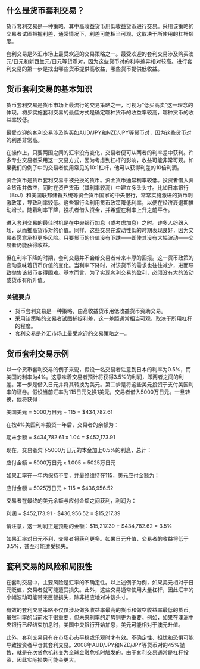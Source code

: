 ## 什么是货币套利交易？

货币套利交易是一种策略，其中高收益货币用低收益货币进行交易。采用该策略的交易者试图把握利差，通常情况下，利差可能相当可观，这取决于所使用的杠杆额度。

套利交易是外汇市场上最受欢迎的交易策略之一。最受欢迎的套利交易涉及购买澳元/日元和新西兰元/日元等货币对，因为这些货币对的利率差异相对较高。进行套利交易的第一步是找出哪些货币提供高收益，哪些货币提供低收益。

## 货币套利交易的基本知识

货币套利交易是货币市场上最流行的交易策略之一，可视为“低买高卖”这一理念的体现。初步实施套利交易的最佳方式是确定哪种货币的收益率较高，哪种货币的收益率较低。

最受欢迎的套利交易涉及购买如AUD/JPY和NZD/JPY等货币对，因为这些货币对的利差非常高。

在操作上，只要两国之间的汇率没有变化，交易者便可从两者的利率差中获利。许多专业交易者采用这一交易方式，因为考虑到杠杆的影响，收益可能非常可观。如果我们的例子中的交易者使用常见的10:1杠杆，他可以获得利差的10倍利润。

资金货币是货币套利交易中被兑换的货币。资金货币通常利率较低。投资者借入资金货币并做空，同时在资产货币（其利率较高）中建立多头头寸。比如日本银行（BoJ）和美国联邦储备系统等资金货币国家的中央银行，常常实施激进的货币刺激政策，导致利率较低。这些银行会利用货币政策降低利率，以便在经济衰退期推动增长。随着利率下降，投机者借入资金，并希望在利率上升之前平仓。

进入套利交易的最佳时机是在中央银行加息（或考虑加息）之时。许多人纷纷入场，从而推高货币对的价值。同样，这些交易在波动性低的时期表现良好，因为交易者愿意承担更多风险。只要货币的价值没有下跌——即使其没有大幅波动——交易者仍能获得收益。

但在利率下降的时期，套利交易并不会给交易者带来丰厚的回报。这一货币政策的变动意味着货币价值的变化。当利率下降时，对该货币的需求也往往减少，进而导致抛售该货币变得困难。基本而言，为了实现套利交易的盈利，必须没有大的波动或货币有所升值。

### 关键要点

- 货币套利交易是一种策略，由高收益货币用低收益货币资助交易。
- 采用该策略的交易者试图捕捉利差，这一差距通常相当可观，取决于所用杠杆的程度。
- 套利交易是外汇市场上最受欢迎的交易策略之一。

## 货币套利交易示例

以一个货币套利交易的例子来说，假设一名交易者注意到日本的利率为0.5%，而美国的利率为4%。这意味着交易者预计将获得3.5%的利润，即两者之间的利差。第一步是借入日元并将其转换为美元。第二步是将这些美元投资于支付美国利率的证券。假设当前汇率为115日元兑换1美元，交易者借入5000万日元。一旦转换，他将获得：

美国美元 = 5000万日元 ÷ 115 = $434,782.61

在按4%美国利率投资一年后，交易者的余额为：

期末余额 = $434,782.61 x 1.04 = $452,173.91

现在，交易者欠下5000万日元的本金加上0.5%的利息，总计：

应付金额 = 5000万日元 x 1.005 = 5025万日元

如果汇率在一年内保持不变，并最终维持在115，美元应付金额为：

应付金额 = 5025万日元 ÷ 115 = $436,956.52

交易者在最终的美元余额与应付金额之间获利，利润为：

利润 = $452,173.91 - $436,956.52 = $15,217.39

请注意，这一利润正是预期的金额：$15,217.39 ÷ $434,782.62 = 3.5%

如果汇率对日元不利，交易者将获利更多。如果日元升值，交易者的收益将低于3.5%，甚至可能遭受损失。

## 套利交易的风险和局限性

在套利交易中，主要风险是汇率的不确定性。以上述例子为例，如果美元相对于日元贬值，交易者就可能遭受损失。此外，这些交易通常使用大量杠杆，因此汇率的小幅波动可能带来巨额损失，除非相应地对冲该头寸。

有效的套利交易策略不仅仅涉及做多收益率最高的货币和做空收益率最低的货币。虽然利率的当前水平很重要，但未来利率的走势则更为重要。例如，如果在澳洲中央银行已经结束加息时，美国中央银行开始加息，美元可能相对于澳元升值。

此外，套利交易只有在市场心态平稳或乐观时才有效。不确定性、担忧和恐惧可能导致投资者平仓其套利交易。2008年AUD/JPY和NZD/JPY等货币对的45%抛售，就是在次贷危机转变为全球金融危机时触发的。由于套利交易通常是杠杆投资，因此实际损失可能会更大。
